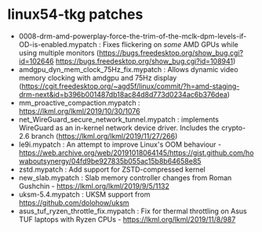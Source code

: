# linux54-tkg patches

- 0008-drm-amd-powerplay-force-the-trim-of-the-mclk-dpm-levels-if-OD-is-enabled.mypatch : Fixes flickering on *some* AMD GPUs while using multiple monitors (https://bugs.freedesktop.org/show_bug.cgi?id=102646 https://bugs.freedesktop.org/show_bug.cgi?id=108941)
- amdgpu_dyn_mem_clock_75Hz_fix.mypatch : Allows dynamic video memory clocking with amdgpu and 75Hz display (https://cgit.freedesktop.org/~agd5f/linux/commit/?h=amd-staging-drm-next&id=b396b001487db18ac84d8d773d0234ac6b376dea)
- mm_proactive_compaction.mypatch : https://lkml.org/lkml/2019/10/30/1076
- net_WireGuard_secure_network_tunnel.mypatch : implements WireGuard as an in-kernel network device driver. Includes the crypto-2.6 branch (https://lkml.org/lkml/2019/11/27/266)
- le9i.mypatch : An attempt to improve Linux's OOM behaviour - https://web.archive.org/web/20191018064145/https://gist.github.com/howaboutsynergy/04fd9be927835b055ac15b8b64658e85
- zstd.mypatch : Add support for ZSTD-compressed kernel
- new_slab.mypatch : Slab memory controller changes from Roman Gushchin - https://lkml.org/lkml/2019/9/5/1132
- uksm-5.4.mypatch : UKSM support from https://github.com/dolohow/uksm
- asus_tuf_ryzen_throttle_fix.mypatch : Fix for thermal throttling on Asus TUF laptops with Ryzen CPUs - https://lkml.org/lkml/2019/11/8/987
